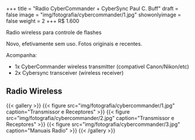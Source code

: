 +++
title = "Radio CyberCommander + CyberSync Paul C. Buff"
draft = false
image = "img/fotografia/cybercommander/1.jpg"
showonlyimage = false
weight = 2
+++
<span class="price">R$ 1.600</span>

Radio wireless para controle de flashes
<!--more-->

Novo, efetivamente sem uso. Fotos originais e recentes.

Acompanha:

- 1x CyberCommander wireless transmitter (compativel Canon/Nikon/etc)
- 2x Cybersync transceiver (wireless receiver)

## Radio Wireless

{{< gallery >}}
{{< figure src="img/fotografia/cybercommander/1.jpg" caption="Transmissor e Receptores" >}}
{{< figure src="img/fotografia/cybercommander/2.jpg" caption="Transmissor e Receptores" >}}
{{< figure src="img/fotografia/cybercommander/3.jpg" caption="Manuais Radio" >}}
{{< /gallery >}}

